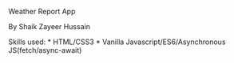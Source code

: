 Weather Report App

By Shaik Zayeer Hussain

Skills used:
	* HTML/CSS3
	* Vanilla Javascript/ES6/Asynchronous JS(fetch/async-await)


